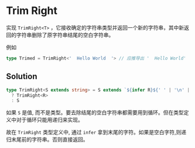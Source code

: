 # Trim Right

实现 `TrimRight<T>` ，它接收确定的字符串类型并返回一个新的字符串，其中新返回的字符串删除了原字符串结尾的空白字符串。

例如

```ts
type Trimed = TrimRight<'  Hello World  '> // 应推导出 '  Hello World'
```

## Solution

```ts
type TrimRight<S extends string> = S extends `${infer R}${' ' | '\n' | '\t'}`
  ? TrimRight<R>
  : S
```

如果 `S` 是值, 而不是类型。要去除结尾的空白字符串都需要用到循环。但在类型定义中对于循环只能用递归来实现。

故在 `TrimRight` 类型定义中, 通过 `infer` 拿到末尾的字符。如果是空白字符,则递归末尾前的字符串。否则直接返回。
